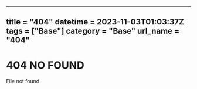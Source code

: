 ---
title = "404"
datetime = 2023-11-03T01:03:37Z
tags = ["Base"]
category = "Base"
url_name = "404"
------

# 404 NO FOUND

File not found
